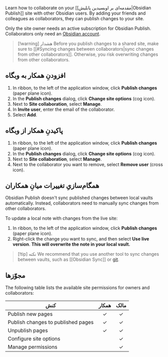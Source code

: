 Learn how to collaborate on your [[مقدمه‌ای بر اوبسیدین پابلیش|Obsidian Publish]] site with other Obsidian users. By adding your friends and colleagues as collaborators, they can publish changes to your site.

Only the site owner needs an active subscription for Obsidian Publish. Collaborators only need an [Obsidian account](https://obsidian.md/account).

> [!warning] هشدار
> Before you publish changes to a shared site, make sure to [[#Syncing changes between collaborators|sync changes from other collaborators]]. Otherwise, you risk overwriting changes from other collaborators.

## افزودنِ همکار به وبگاه

1. In ribbon, to the left of the application window, click **Publish changes** (paper plane icon).
2. In the **Publish changes** dialog, click **Change site options** (cog icon).
3. Next to **Site collaboration**, select **Manage**.
4. In **Invite user**, enter the email of the collaborator.
5. Select **Add**.

## پاکیدنِ همکار از وبگاه

1. In ribbon, to the left of the application window, click **Publish changes** (paper plane icon).
2. In the **Publish changes** dialog, click **Change site options** (cog icon).
3. Next to **Site collaboration**, select **Manage**.
4. Next to the collaborator you want to remove, select **Remove user** (cross icon).

## همگام‌سازیِ تغییرات میانِ همکاران

Obsidian Publish doesn't sync published changes between local vaults automatically. Instead, collaborators need to manually sync changes from other collaborators.

To update a local note with changes from the live site:

1. In ribbon, to the left of the application window, click **Publish changes** (paper plane icon).
2. Right-click the change you want to sync, and then select **Use live version**. **This will overwrite the note in your local vault.**

> [!tip] نکته
> We recommend that you use another tool to sync changes between vaults, such as [[Obsidian Sync]] or [git](https://git-scm.com/).

## مجوّزها

The following table lists the available site permissions for owners and collaborators:

| کنش                             | همکار | مالک |
|------------------------------------|:------------:|:-----:|
| Publish new pages                  | ✓            | ✓     |
| Publish changes to published pages | ✓            | ✓     |
| Unpublish pages                    | ✓            | ✓     |
| Configure site options             |              | ✓     |
| Manage permissions                 |              | ✓     |
